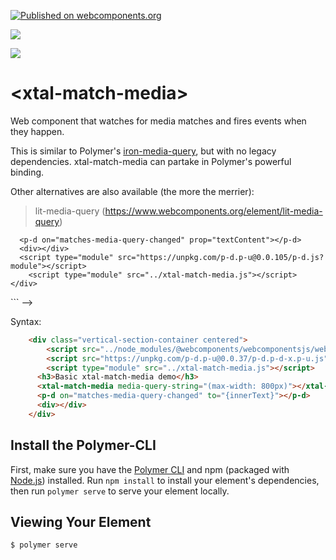 [![Published on webcomponents.org](https://img.shields.io/badge/webcomponents.org-published-blue.svg)](https://www.webcomponents.org/element/xtal-match-media)

<a href="https://nodei.co/npm/xtal-decorator/"><img src="https://nodei.co/npm/xtal-match-media.png"></a>

<img src="https://badgen.net/bundlephobia/minzip/xtal-match-media">

# \<xtal-match-media\>

Web component that watches for media matches and fires events when they happen.

This is similar to Polymer's [iron-media-query](https://www.webcomponents.org/element/@polymer/iron-media-query), but with no legacy dependencies.  xtal-match-media can partake in Polymer's powerful binding.

Other alternatives are also available (the more the merrier):  

> lit-media-query (https://www.webcomponents.org/element/lit-media-query)

<!--
```
<custom-element-demo>
  <template>
    <div>
      <xtal-match-media media-query-string="(max-width: 800px)"></xtal-match-media>
      <!-- pass down (p-d) to div's textContent value of xtal-match-media above as it changes -->
      <p-d on="matches-media-query-changed" prop="textContent"></p-d>
      <div></div>
      <script type="module" src="https://unpkg.com/p-d.p-u@0.0.105/p-d.js?module"></script>
        <script type="module" src="../xtal-match-media.js"></script>
    </div>
  </template>
</custom-element-demo>
```
-->

Syntax:

```html
    <div class="vertical-section-container centered">
        <script src="../node_modules/@webcomponents/webcomponentsjs/webcomponents-loader.js"></script>
        <script src="https://unpkg.com/p-d.p-u@0.0.37/p-d.p-d-x.p-u.js"></script>
        <script type="module" src="../xtal-match-media.js"></script>
      <h3>Basic xtal-match-media demo</h3>
      <xtal-match-media media-query-string="(max-width: 800px)"></xtal-match-media>
      <p-d on="matches-media-query-changed" to="{innerText}"></p-d>
      <div></div>
    </div>
```

## Install the Polymer-CLI

First, make sure you have the [Polymer CLI](https://www.npmjs.com/package/polymer-cli) and npm (packaged with [Node.js](https://nodejs.org)) installed. Run `npm install` to install your element's dependencies, then run `polymer serve` to serve your element locally.

## Viewing Your Element

```
$ polymer serve
```

